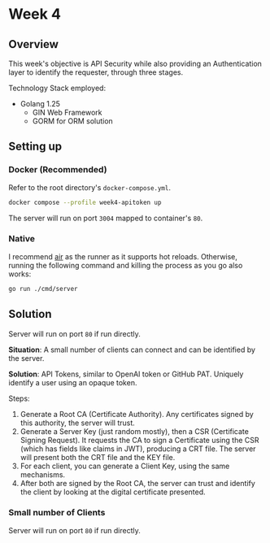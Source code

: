 # Week 4

## Overview

This week's objective is API Security while also providing an Authentication
layer to identify the requester, through three stages.

Technology Stack employed:

- Golang 1.25
  - GIN Web Framework
  - GORM for ORM solution

## Setting up

### Docker (Recommended)

Refer to the root directory's `docker-compose.yml`.

```bash
docker compose --profile week4-apitoken up
```

The server will run on port `3004` mapped to container's `80`.

### Native

I recommend [air](https://github.com/air-verse/air) as the runner as it supports
hot reloads. Otherwise, running the following command and killing the process as
you go also works:

```bash
go run ./cmd/server
```

## Solution

Server will run on port `80` if run directly.

**Situation**: A small number of clients can connect and can be identified by
the server.

**Solution**: API Tokens, similar to OpenAI token or GitHub PAT. Uniquely
identify a user using an opaque token.

Steps:

1. Generate a Root CA (Certificate Authority). Any certificates signed by this
   authority, the server will trust.
2. Generate a Server Key (just random mostly), then a CSR (Certificate Signing
   Request). It requests the CA to sign a Certificate using the CSR (which has
   fields like claims in JWT), producing a CRT file. The server will present
   both the CRT file and the KEY file.
3. For each client, you can generate a Client Key, using the same mechanisms.
4. After both are signed by the Root CA, the server can trust and identify the
   client by looking at the digital certificate presented.

### Small number of Clients

Server will run on port `80` if run directly.
